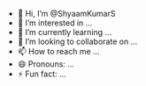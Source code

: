 - 👋 Hi, I’m @ShyaamKumarS
- 👀 I’m interested in ...
- 🌱 I’m currently learning ...
- 💞️ I’m looking to collaborate on ...
- 📫 How to reach me ...
- 😄 Pronouns: ...
- ⚡ Fun fact: ...

<!---
ShyaamKumarS/ShyaamKumarS is a ✨ special ✨ repository because its `README.md` (this file) appears on your GitHub profile.
You can click the Preview link to take a look at your changes.
--->
